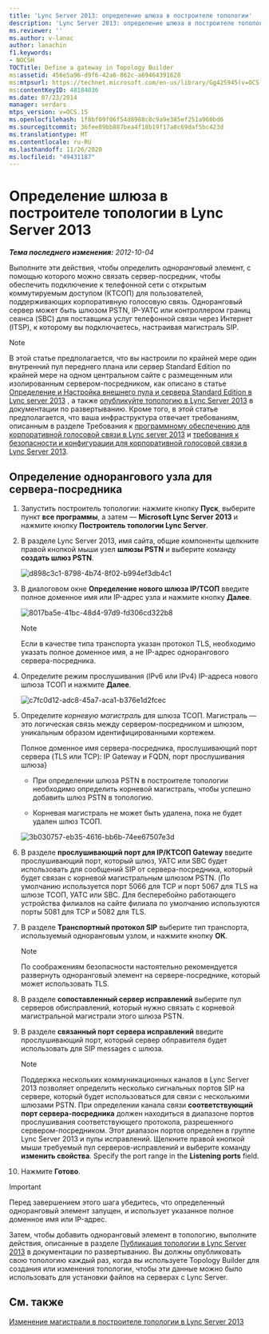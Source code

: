 ```yaml
---
title: 'Lync Server 2013: определение шлюза в построителе топологии'
description: 'Lync Server 2013: определение шлюза в построителе топологии.'
ms.reviewer: ''
ms.author: v-lanac
author: lanachin
f1.keywords:
- NOCSH
TOCTitle: Define a gateway in Topology Builder
ms:assetid: 456e5a96-d9f6-42a6-862c-a69464391628
ms:mtpsurl: https://technet.microsoft.com/en-us/library/Gg425945(v=OCS.15)
ms:contentKeyID: 48184036
ms.date: 07/23/2014
manager: serdars
mtps_version: v=OCS.15
ms.openlocfilehash: 1f8bf09f06f54d8988c8c9a9e385ef251a960bd6
ms.sourcegitcommit: 36fee89bb887bea4f18b19f17a8c69daf5bc423d
ms.translationtype: MT
ms.contentlocale: ru-RU
ms.lasthandoff: 11/26/2020
ms.locfileid: "49431187"
---
```

# <a name="define-a-gateway-in-topology-builder-in-lync-server-2013"></a>Определение шлюза в построителе топологии в Lync Server 2013

<div data-xmlns="http://www.w3.org/1999/xhtml">

<div class="topic" data-xmlns="http://www.w3.org/1999/xhtml" data-msxsl="urn:schemas-microsoft-com:xslt" data-cs="https://msdn.microsoft.com/">

<div data-asp="https://msdn2.microsoft.com/asp">



</div>

<div id="mainSection">

<div id="mainBody">

<span> </span>

_**Тема последнего изменения:** 2012-10-04_

Выполните эти действия, чтобы определить *одноранговый* элемент, с помощью которого можно связать сервер-посредник, чтобы обеспечить подключение к телефонной сети с открытым коммутируемым доступом (КТСОП) для пользователей, поддерживающих корпоративную голосовую связь. Одноранговый сервер может быть шлюзом PSTN, IP-УАТС или контроллером границ сеанса (SBC) для поставщика услуг телефонной связи через Интернет (ITSP), к которому вы подключаетесь, настраивая магистраль SIP.

<div>


> [!NOTE]  
> В этой статье предполагается, что вы настроили по крайней мере один внутренний пул переднего плана или сервер Standard Edition по крайней мере на одном центральном сайте с размещенным или изолированным сервером-посредником, как описано в статье <A href="lync-server-2013-define-and-configure-a-front-end-pool-or-standard-edition-server.md">Определение и Настройка внешнего пула и сервера Standard Edition в Lync server 2013</A> , а также <A href="lync-server-2013-publish-the-topology.md">опубликуйте топологию в Lync Server 2013</A> в документации по развертыванию. Кроме того, в этой статье предполагается, что ваша инфраструктура отвечает требованиям, описанным в разделе Требования к <A href="lync-server-2013-software-prerequisites-for-enterprise-voice.md">программному обеспечению для корпоративной голосовой связи в Lync server 2013</A> и <A href="lync-server-2013-security-and-configuration-prerequisites-for-enterprise-voice.md">требования к безопасности и конфигурации для корпоративной голосовой связи в Lync Server 2013</A>.



</div>

<div>

## <a name="to-define-a-peer-for-the-mediation-server"></a>Определение однорангового узла для сервера-посредника

1.  Запустить построитель топологии: нажмите кнопку **Пуск**, выберите пункт **все программы**, а затем — **Microsoft Lync Server 2013** и нажмите кнопку **Построитель топологии Lync Server**.

2.  В разделе Lync Server 2013, имя сайта, общие компоненты щелкните правой кнопкой мыши узел **шлюзы PSTN** и выберите команду **создать шлюз PSTN**.
    
    ![d898c3c1-8798-4b74-8f02-b994ef3db4c1](images/Gg425945.d898c3c1-8798-4b74-8f02-b994ef3db4c1(OCS.15).png "d898c3c1-8798-4b74-8f02-b994ef3db4c1")

3.  В диалоговом окне **Определение нового шлюза IP/ТСОП** введите полное доменное имя или IP-адрес узла и нажмите кнопку **Далее**.
    
    ![8017ba5e-41bc-48d4-97d9-fd306cd322b8](images/Gg425945.8017ba5e-41bc-48d4-97d9-fd306cd322b8(OCS.15).png "8017ba5e-41bc-48d4-97d9-fd306cd322b8")
    
    <div>
    

    > [!NOTE]  
    > Если в качестве типа транспорта указан протокол TLS, необходимо указать полное доменное имя, а не IP-адрес однорангового сервера-посредника.

    
    </div>

4.  Определите режим прослушивания (IPv6 или IPv4) IP-адреса нового шлюза ТСОП и нажмите **Далее**.
    
    ![c7fc0d12-adc8-45a7-aca1-b376e1d2fcec](images/Gg425945.c7fc0d12-adc8-45a7-aca1-b376e1d2fcec(OCS.15).png "c7fc0d12-adc8-45a7-aca1-b376e1d2fcec")

5.  Определите *корневую магистраль* для шлюза ТСОП. Магистраль — это логическая связь между сервером-посредником и шлюзом, уникальным образом идентифицированными кортежем.
    
    Полное доменное имя сервера-посредника, прослушивающий порт сервера (TLS или TCP): IP Gateway и FQDN, порт прослушивания шлюза}
    
      - При определении шлюза PSTN в построителе топологии необходимо определить корневой магистраль, чтобы успешно добавить шлюз PSTN в топологию.
    
      - Корневая магистраль не может быть удалена, пока не будет удален шлюз ТСОП.
    
    ![3b030757-eb35-4616-bb6b-74ee67507e3d](images/Gg425945.3b030757-eb35-4616-bb6b-74ee67507e3d(OCS.15).png "3b030757-eb35-4616-bb6b-74ee67507e3d")

6.  В разделе **прослушивающий порт для IP/КТСОП Gateway** введите прослушивающий порт, который шлюз, УАТС или SBC будет использовать для сообщений SIP от сервера-посредника, который будет связан с корневой магистральным шлюзом PSTN. (По умолчанию используется порт 5066 для TCP и порт 5067 для TLS на шлюзе ТСОП, УАТС или SBC. Для бесперебойно работающего устройства филиалов на сайте филиала по умолчанию используются порты 5081 для TCP и 5082 для TLS.

7.  В разделе **Транспортный протокол SIP** выберите тип транспорта, используемый одноранговым узлом, и нажмите кнопку **ОК**.
    
    <div>
    

    > [!NOTE]  
    > По соображениям безопасности настоятельно рекомендуется развернуть одноранговый элемент на сервере-посреднике, который может использовать TLS.

    
    </div>

8.  В разделе **сопоставленный сервер исправлений** выберите пул серверов обисправлений, который нужно связать с корневой магистральной магистрали этого шлюза PSTN.

9.  В разделе **связанный порт сервера исправлений** введите прослушивающий порт, который сервер обправителя будет использовать для SIP messages с шлюза.
    
    <div>
    

    > [!NOTE]  
    > Поддержка нескольких коммуникационных каналов в Lync Server 2013 позволяет определить несколько сигнальных портов SIP на сервере, который будет использоваться для связи с несколькими шлюзами PSTN. При определении канала связи <STRONG>соответствующий порт сервера-посредника</STRONG> должен находиться в диапазоне портов прослушивания соответствующего протокола, разрешенного сервером-посредником. Этот диапазон портов определен в группе Lync Server 2013 и пулы исправлений. Щелкните правой кнопкой мыши требуемый пул серверов-исправлений и выберите команду <STRONG>изменить свойства</STRONG>. Specify the port range in the <STRONG>Listening ports</STRONG> field.

    
    </div>

10. Нажмите **Готово**.

<div>


> [!IMPORTANT]  
> Перед завершением этого шага убедитесь, что определенный одноранговый элемент запущен, и использует указанное полное доменное имя или IP-адрес.



</div>

Затем, чтобы добавить одноранговый элемент в топологию, выполните действия, описанные в разделе [Публикация топологии в Lync Server 2013](lync-server-2013-publish-the-topology.md) в документации по развертыванию. Вы должны опубликовать свою топологию каждый раз, когда вы используете Topology Builder для создания или изменения топологии, чтобы эти данные можно было использовать для установки файлов на серверах с Lync Server.

</div>

<div>

## <a name="see-also"></a>См. также


[Изменение магистрали в построителе топологии в Lync Server 2013](lync-server-2013-modify-a-trunk-in-topology-builder.md)  
  

</div>

</div>

<span> </span>

</div>

</div>

</div>

